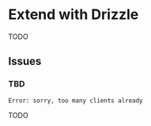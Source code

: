 # Extend with Drizzle

<!--
https://github.com/metis-data/node-nestjs-postgresql-drizzle/blob/main/src/drizzle/drizzle.service.ts
-->

TODO

## Issues

### TBD

```log
Error: sorry, too many clients already
```

<!--
https://www.answeroverflow.com/m/1146224610002600067
-->

TODO
